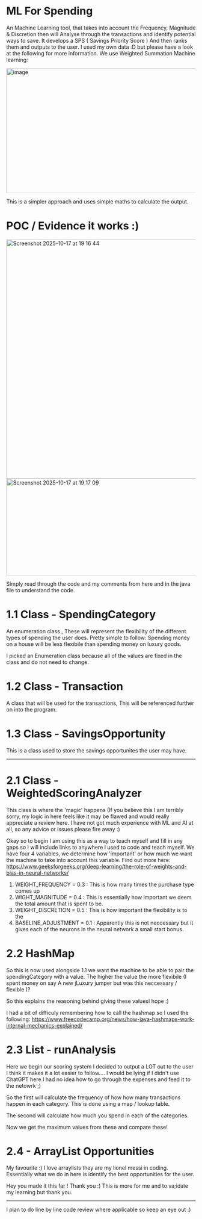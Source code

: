 # ML For Spending
An Machine Learning tool, that takes into account the Frequency, Magnitude &amp; Discretion then will Analyse through the transactions and identify potential ways to save. It develops a SPS ( Savings Priority Score ) And then ranks them and outputs to the user. I used my own data :D but please have a look at the following for more information.
We use Weighted Summation Machine learning:

<img width="624" height="332" alt="image" src="https://github.com/user-attachments/assets/88bcace6-21cf-4ec9-b0b7-dafdaba3a73f" />

This is a simpler approach and uses simple maths to calculate the output. 

# POC / Evidence it works :)

<img width="837" height="636" alt="Screenshot 2025-10-17 at 19 16 44" src="https://github.com/user-attachments/assets/2bb5bfb1-5377-46b4-9b30-c6778404b8f5" />


<img width="1190" height="257" alt="Screenshot 2025-10-17 at 19 17 09" src="https://github.com/user-attachments/assets/b649da3e-1a8e-4f4a-b0c5-1ba1947f1ec0" />

Simply read through the code and my comments from here and in the java file to understand the code.



# 1.1 Class - SpendingCategory
An enumeration class , These will represent the flexibility of the different types of spending the user does.
Pretty simple to follow: Spending money on a house will be less flexibile than spending money on luxury goods.

I picked an Enumeration class because all of the values are fixed in the class and do not need to change. 

# 1.2 Class - Transaction
A class that will be used for the transactions, This will be referenced further on into the program.

# 1.3 Class - SavingsOpportunity
This is a class used to store the savings opportunites the user may have. 

------------------------

# 2.1 Class - WeightedScoringAnalyzer
This class is where the 'magic' happens (If you believe this I am terribly sorry, my logic in here feels like it may be flawed and would really appreciate a review here.
I have not got much experience with ML and AI at all, so any advice or issues please fire away :)

Okay so to begin I am using this as a way to teach myself and fill in any gaps so I will include links to anywhere I used to code and teach myself.
We have four 4 variables, we determine how 'important' or how much we want the machine to take into account this variable.
Find out more here: https://www.geeksforgeeks.org/deep-learning/the-role-of-weights-and-bias-in-neural-networks/

1. WEIGHT_FREQUENCY = 0.3 : This is how many times the purchase type comes up
2. WIGHT_MAGNITUDE = 0.4 : This is essentially how important we deem the total amount that is spent to be.
3. WEIGHT_DISCRETION = 0.5 : This is how important the flexibility is to the 
4. BASELINE_ADJUSTMENT = 0.1 : Apparently this is not neccessary but it gives each of the neurons in the neural network a small start bonus.

# 2.2 HashMap
So this is now used alongside 1.1 we want the machine to be able to pair the spendingCategory with a value.
The higher the value the more flexibile (I spent money on say A new jLuxury jumper but was this neccessary / flexible )?

So this explains the reasoning behind giving these valuesI hope :)

I had a bit of difficuly remembering how to call the hashmap so I used the following: https://www.freecodecamp.org/news/how-java-hashmaps-work-internal-mechanics-explained/

# 2.3 List - runAnalysis
Here we begin our scoring system I decided to output a LOT out to the user I think it makes it a lot easier to follow....
I would be lying if I didn't use ChatGPT here I had no idea how to go through the expenses and feed it to the netowrk ;)

So the first will calculate the frequency of how how many transactions happen in each category.
This is done using a map / lookup table.

The second will calculate how much you spend in each of the categories.

Now we get the maximum values from these and compare these!

# 2.4 - ArrayList Opportunities
My favourite :)
I love arraylists they are my lionel messi in coding. 
Essentially what we do in here is identify the best opportunities for the user. 

Hey you made it this far ! Thank you :) 
This is more for me and to va;idate my learning but thank you.

-----------------

I plan to do line by line code review where applicable so keep an eye out :)









